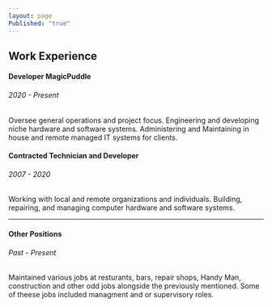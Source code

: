 ```yaml
---
layout: page
Published: "true"
---
```


<head>
  <!-- Basic Needs -->
  <meta name="Description" content="Github.io page for MCinotti" />
  <link rel="stylesheet" href="https://cdnjs.cloudflare.com/ajax/libs/bootswatch/4.6.0/darkly/bootstrap.min.css"
    crossorigin="anonymous" />
  <link rel="stylesheet" href="https://cdnjs.cloudflare.com/ajax/libs/font-awesome/5.15.2/css/all.min.css"
    crossorigin="anonymous" />
  
  <!-- MagicPuddle CSS -->
  <link href='https://d33wubrfki0l68.cloudfront.net/bundles/d32625a34617df2b5daf9728883f08c5dd7ac0d8.css' rel='stylesheet'/>
  <link rel="stylesheet" href="https://cdnjs.cloudflare.com/ajax/libs/font-awesome/6.0.0/css/all.min.css" integrity="sha512-9usAa10IRO0HhonpyAIVpjrylPvoDwiPUiKdWk5t3PyolY1cOd4DSE0Ga+ri4AuTroPR5aQvXU9xC6qOPnzFeg==" crossorigin="anonymous" referrerpolicy="no-referrer" />
  <!-- End MagicPuddle CSS -->
</head>

<!-- Begin Main Body  -->
<main id="main-content">
<!-- Main Card Start-->
  <div class="card">
    <div class="card-body">
      <h2>Work Experience</h2>
      <h4>Developer MagicPuddle</h4>
        <h6>2020 - Present</h6>
        <p>
          Oversee general operations and project focus.
          Engineering and developing niche hardware and software systems.
          Administering and Maintaining in house and remote managed IT systems for clients.
        </p>
      <h4>Contracted Technician and Developer</h4>
        <h6>2007 - 2020</h6>
      <p>
        Working with local and remote organizations and individuals.
        Building, repairing, and managing computer hardware and software systems.
      </p>
        <hr>
      <h4>Other Positions</h4>
        <h6>Past - Present</h6>
          <p>
          Maintained various jobs at resturants, bars, repair shops, Handy Man, construction and other odd jobs alongside the previously mentioned.
          Some of theese jobs included managment and or supervisory roles. 
          </p>
    </div>
  </div>
</div>
</main>
<!-- Main Card End -->